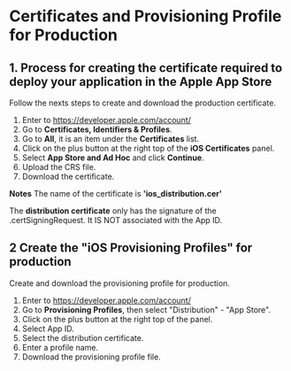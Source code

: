 # Certificates and Provisioning Profile for Production

## 1. Process for creating the certificate required to deploy your application in the Apple App Store
Follow the nexts steps to create and download the production certificate.

1. Enter to https://developer.apple.com/account/
2. Go to **Certificates, Identifiers & Profiles**.
3. Go to **All**, it is an item under the **Certificates** list.
4. Click on the plus button at the right top of the **iOS Certificates** panel.
5. Select **App Store and Ad Hoc** and click **Continue**.
6. Upload the CRS file.
7. Download the certificate.

**Notes**
The name of the certificate is **'ios_distribution.cer'**

The **distribution certificate** only has the signature of the .certSigningRequest.
It IS NOT associated with the App ID.


## 2 Create the "iOS Provisioning Profiles" for production
Create and download the provisioning profile for production.

1. Enter to https://developer.apple.com/account/
2. Go to **Provisioning Profiles**, then select "Distribution" - "App Store".
3. Click on the plus button at the right top of the panel.
4. Select App ID.
5. Select the distribution certificate.
6. Enter a profile name.
7. Download the provisioning profile file.
